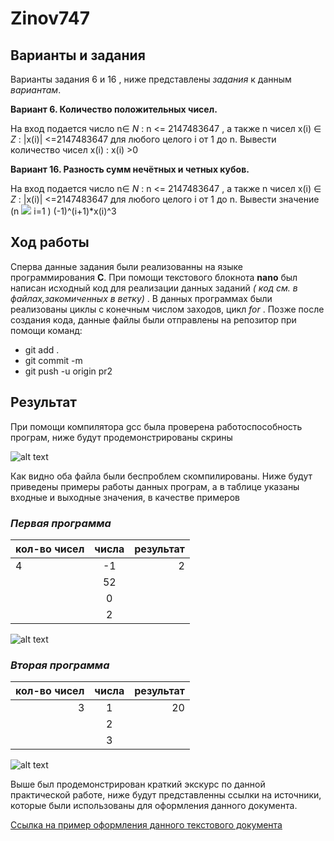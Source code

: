 # Zinov747

## **Варианты и задания**

Варианты задания 6 и 16 , ниже представлены _задания_ к данным *вариантам*.

**Вариант 6. Количество положительных чисел.** 

 На вход подается число n∈ _N_ : n <= 2147483647 , а также n чисел x(i) ∈ _Z_ : |x(i)| <=2147483647 для любого целого i от 1 до n. Вывести количество чисел x(i) : x(i) >0

**Вариант 16. Разность сумм нечётных и четных кубов.** 

  На вход подается число n∈ _N_ : n <= 2147483647 , а также n 
чисел x(i) ∈ _Z_ : |x(i)| <=2147483647 для любого целого i от 1 до n. Вывести значение  (n <img src="https://img.icons8.com/ios/50/000000/sigma-filled.png"> i=1 ) (-1)^(i+1)*x(i)^3

## **Ход работы**

Сперва данные задания были реализованны на языке программирования **C**. При помощи текстового блокнота **nano** был написан исходный код для реализации данных заданий _( код см. в файлах,закомиченных в ветку)_ . В данных программах были реализованы циклы с конечным числом заходов, цикл _for_ . Позже после создания кода, данные файлы были отправлены на репозитор при помощи команд:
  - git add .  
  - git commit -m
  - git push -u origin pr2
  
  ## **Результат**
  
  При помощи компилятора gcc была проверена работоспособность програм, ниже будут продемонстрированы скрины
  
 
 ![alt text](https://pp.userapi.com/c846417/v846417645/1ab72a/nE_yxeloDas.jpg)
 
 Как видно оба файла были беспроблем скомпилированы.
 Ниже будут приведены примеры работы данных програм, а в таблице указаны входные и выходные значения, в качестве примеров
 
 ### *Первая программа*
 
| кол-во чисел  |  числа        | результат|
| ------------- |:-------------:| --------:|
| 4             | -1            | 2        |
|               | 52            |          |
|               | 0             |          |
|               |  2            |          |

 ![alt text](https://pp.userapi.com/c846417/v846417645/1ab72a/nE_yxeloDas.jpg)
 
  ### *Вторая программа*
  
 | кол-во чисел  |  числа        | результат|
 | -------------:|:-------------:| --------:|
 | 3             | 1             | 20       |
 |               | 2             |          |
 |               | 3             |          |
 
![alt text](https://pp.userapi.com/c846417/v846417645/1ab731/iCuJ8IrQh1A.jpg)

 Выше был продемонстрирован краткий экскурс по данной практической работе, ниже будут представленны ссылки на источники, которые были использованы для оформления данного документа.
 
 [Ссылка на пример оформления данного текстового документа](https://github.com/adam-p/markdown-here/wiki/Markdown-Cheatsheet)

